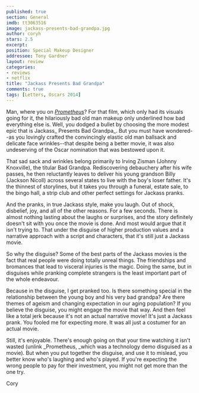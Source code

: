 ```yaml
---
published: true
section: General
imdb: tt3063516
image: jackass-presents-bad-grandpa.jpg
author: coryh
stars: 2.5
excerpt: 
position: Special Makeup Designer
addressee: Tony Gardner
layout: review
categories:
- reviews
- netflix
title: "Jackass Presents Bad Grandpa"
comments: true
tags: [Letters, Oscars 2014]
---
```

Man, where you on [_Prometheus_][1]? For that film, which only had its visuals going for it, the hilariously bad old man makeup only underlined how bad everything else is. Well, you dodged a bullet by choosing the more modest epic that is Jackass_ Presents Bad Grandpa_. But you must have wondered--as you lovingly crafted the convincingly elastic old man ballsack and delicate face wrinkles--that despite being a better movie, it was also undeserving of the Oscar nomination that was bestowed upon it.

   [1]: /2012/06/12/prometheus.html

That sad sack and wrinkles belong primarily to Irving Zisman (Johnny Knoxville), the titular Bad Grandpa. Rediscovering debauchery after his wife passes, he then reluctantly leaves to deliver his young grandson Billy (Jackson Nicoll) across several states to live with the boy's loser father. It's the thinnest of storylines, but it takes you through a funeral, estate sale, to the bingo hall, a strip club and other perfect settings for Jackass pranks.

And the pranks, in true Jackass style, make you laugh. Out of shock, disbelief, joy, and all of the other reasons. For a few seconds. There is almost nothing lasting about the laughs or surprises, and the story definitely doesn't sit with you once the movie is done. And most would argue that it isn't trying to. That under the disguise of higher production values and a narrative approach with a script and characters, that it's still just a Jackass movie.

So why the disguise? Some of the best parts of the Jackass movies is the fact that real people were doing totally unreal things. The friendships and bromances that lead to visceral injuries is the magic. Doing the same, but in disguises while pranking complete strangers is the least important part of the whole endeavour. 

Because in the disguise, I get pranked too. Is there something special in the relationship between the young boy and his very bad grandpa? Are there themes of ageism and changing expectation in our aging population? If you believe the disguise, you might engage the movie that way. And then feel like a total jerk because it's not an actual narrative movie! It's just a Jackass prank. You fooled me for expecting more. It was all just a costumer for an actual movie.

Still, it's enjoyable. There's enough going on that your time watching it isn't wasted (unlink _Prometheus, _which was a technology demo disguised as a movie). But when you put together the disguise, and use it to mislead, you better know who's laughing and who's played. If you're expecting the wrong people to pay for their investment, you might not get more than the one try.

Cory